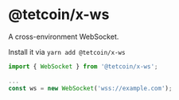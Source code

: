 # @tetcoin/x-ws

A cross-environment WebSocket.

Install it via `yarn add @tetcoin/x-ws`

```js
import { WebSocket } from '@tetcoin/x-ws';

...
const ws = new WebSocket('wss://example.com');
```
